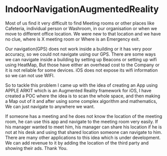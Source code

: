 # IndoorNavigationAugmentedReality
Most of us find it very difficult to find Meeting rooms or other places like Cafeteria, individual person or Washroom, in our organisation or when we move to different office location. We were new to that location and we have no clue, where is X meeting room or Where is an Emergency exit.


Our navigation(GPS) does not work inside a building or it has very poor accuracy, so we could not navigate using our GPS. There are some ways we can navigate inside a building by setting up Beacons or setting up wifi using HeatMap, But those have either an overhead cost to the Company or it is not reliable for some devices. iOS does not expose its wifi information so we can not use WIFI.


So to tackle this problem I came up with the idea of creating an App using APPLE ARKIT which is an Augmented Reality framework for iOS, I have created a POC where the idea is to scan the whole space, and then making a Map out of it and after using some complex algorithm and mathematics, We can just navigate to anywhere we want.

 

If someone has a meeting and he does not know the location of the meeting room, he can use this app and navigate to the meeting room very easily. If his manager wanted to meet him, his manager can share his location if he is not at his desk and using that shared location someone can navigate to him. There are many other applications to this idea which is under development. We can add revenue to it by adding the location of the third party and showing their ads. Thank You.

